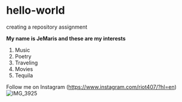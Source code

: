 # hello-world
creating a repository assignment

**My name is JeMaris and these are my interests**

1. Music
2. Poetry
3. Traveling
4. Movies
5. Tequila

Follow me on Instagram (https://www.instagram.com/riot407/?hl=en)
![IMG_3925](https://user-images.githubusercontent.com/102559144/163261921-cc53b53f-6a80-4be2-b947-b2cd543e8f41.jpg)
